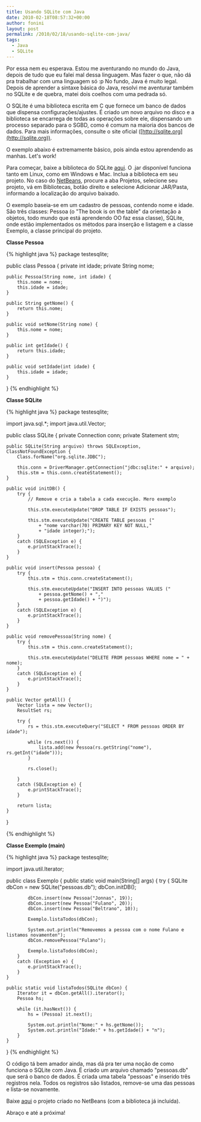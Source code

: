 ```yaml
---
title: Usando SQLite com Java
date: 2010-02-18T08:57:32+00:00
author: fonini
layout: post
permalink: /2010/02/18/usando-sqlite-com-java/
tags:
  - Java
  - SQLite
---
```

Por essa nem eu esperava. Estou me aventurando no mundo do Java, depois de tudo que eu falei mal dessa linguagem. Mas fazer o que, não dá pra trabalhar com uma linguagem só :p No fundo, Java é muito legal. Depois de aprender a sintaxe básica do Java, resolvi me aventurar também no SQLite e de quebra, matei dois coelhos com uma pedrada só.

O SQLite é uma biblioteca escrita em C que fornece um banco de dados que dispensa configurações/ajustes. É criado um novo arquivo no disco e a biblioteca se encarrega de todas as operações sobre ele, dispensando um processo separado para o SGBD, como é comum na maioria dos bancos de dados. Para mais informações, consulte o site oficial ([http://sqlite.org](http://sqlite.org)).

O exemplo abaixo é extremamente básico, pois ainda estou aprendendo as manhas. Let's work!

Para começar, baixe a biblioteca do SQLite [aqui](http://www.zentus.com/sqlitejdbc). O .jar disponível funciona tanto em Linux, como em Windows e Mac. Inclua a biblioteca em seu projeto. No caso do [NetBeans](http://netbeans.org), procure a aba Projetos, selecione seu projeto, vá em Bibliotecas, botão direito e selecione Adicionar JAR/Pasta, informando a localização do arquivo baixado.

O exemplo baseia-se em um cadastro de pessoas, contendo nome e idade. São três classes: Pessoa (o "The book is on the table" da orientação a objetos, todo mundo que está aprendendo OO faz essa classe), SQLite, onde estão implementados os métodos para inserção e listagem e a classe Exemplo, a classe principal do projeto.

**Classe Pessoa**

{% highlight java %}
package testesqlite;

public class Pessoa {
	private int idade;
	private String nome;

	public Pessoa(String nome, int idade) {
		this.nome = nome;  
		this.idade = idade;
	}

	public String getNome() {	  
		return this.nome;
	}

	public void setNome(String nome) {	  
		this.nome = nome;
	}

	public int getIdade() {
		return this.idade;
	}

	public void setIdade(int idade) {
		this.idade = idade;
	}
}
{% endhighlight %}

**Classe SQLite**

{% highlight java %}
package testesqlite;

import java.sql.*;
import java.util.Vector;

public class SQLite {
	private Connection conn;
	private Statement stm;

	public SQLite(String arquivo) throws SQLException, ClassNotFoundException {
		Class.forName("org.sqlite.JDBC");

		this.conn = DriverManager.getConnection("jdbc:sqlite:" + arquivo);
		this.stm = this.conn.createStatement();
	}

	public void initDB() {	  
		try {
			// Remove e cria a tabela a cada execução. Mero exemplo

			this.stm.executeUpdate("DROP TABLE IF EXISTS pessoas");

			this.stm.executeUpdate("CREATE TABLE pessoas ("
				+ "nome varchar(70) PRIMARY KEY NOT NULL,"
				+ "idade integer);");
		} 
		catch (SQLException e) {
			e.printStackTrace();  
		}  
	}

	public void insert(Pessoa pessoa) {		  
		try {		  
			this.stm = this.conn.createStatement();
		  
			this.stm.executeUpdate("INSERT INTO pessoas VALUES ("
				+ pessoa.getNome() + ","
				+ pessoa.getIdade() + ")");
		}
		catch (SQLException e) {
			e.printStackTrace();
		}
	}

	public void removePessoa(String nome) {		  
		try {		  
			this.stm = this.conn.createStatement();

			this.stm.executeUpdate("DELETE FROM pessoas WHERE nome = " + nome);
		}
		catch (SQLException e) {
			e.printStackTrace();  
		}  
	}

	public Vector getAll() {
		Vector lista = new Vector();	  
		ResultSet rs;

		try {
			rs = this.stm.executeQuery("SELECT * FROM pessoas ORDER BY idade");

			while (rs.next()) {
				lista.add(new Pessoa(rs.getString("nome"), rs.getInt("idade")));
			}

			rs.close();

		}
		catch (SQLException e) {
			e.printStackTrace();
		}

		return lista;
	}
}
  
{% endhighlight %}

**Classe Exemplo (main)**

{% highlight java %}
package testesqlite;

import java.util.Iterator;

public class Exemplo {
	public static void main(String[] args) {
		try {
			SQLite dbCon = new SQLite("pessoas.db");
			dbCon.initDB();

			dbCon.insert(new Pessoa("Jonnas", 19));
			dbCon.insert(new Pessoa("Fulano", 20));
			dbCon.insert(new Pessoa("Beltrano", 10));

			Exemplo.listaTodos(dbCon);

			System.out.println("Removemos a pessoa com o nome Fulano e listamos novamenten");
			dbCon.removePessoa("Fulano");

			Exemplo.listaTodos(dbCon);
		}
		catch (Exception e) {
			e.printStackTrace();
		}  
	}

	public static void listaTodos(SQLite dbCon) {
		Iterator it = dbCon.getAll().iterator();
		Pessoa hs;

		while (it.hasNext()) {
			hs = (Pessoa) it.next();

			System.out.println("Nome:" + hs.getNome());
			System.out.println("Idade:" + hs.getIdade() + "n");
		}
	}
}
{% endhighlight %}

O código tá bem amador ainda, mas dá pra ter uma noção de como funciona o SQLite com Java. É criado um arquivo chamado "pessoas.db" que será o banco de dados. É criada uma tabela "pessoas" e inserido três registros nela. Todos os registros são listados, remove-se uma das pessoas e lista-se novamente.

Baixe [aqui](https://www.dropbox.com/s/87c3ax23ljrwztw/TesteSQLite.rar?dl=0) o projeto criado no NetBeans (com a biblioteca já incluída).

Abraço e até a próxima!